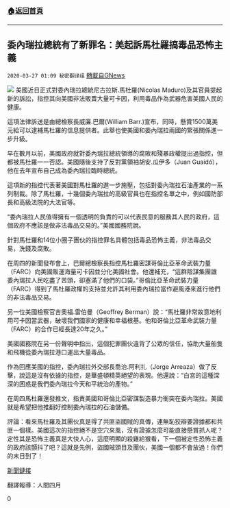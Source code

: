 ###  [:house:返回首頁](https://github.com/ourhimalayas/txt)
---

## 委內瑞拉總統有了新罪名：美起訴馬杜羅搞毒品恐怖主義
`2020-03-27 01:09 秘密翻译组` [轉載自GNews](https://gnews.org/zh-hant/154006/)

![](https://s3-ap-northeast-1.amazonaws.com/news.guo.offload.media/wp-content/uploads/2020/03/27010412/F094BE3E-BA4E-4DF6-8A7A-13FFB07046CD.jpeg)
美國近日正式對委內瑞拉總統尼古拉斯.馬杜羅(Nicolas Maduro)及其官員提起新的訴訟，指控其向美國非法販賣大量可卡因，利用毒品作為武器危害美國人民的健康。

這項法律訴送是由總檢察長威廉.巴爾(William Barr.)宣布，同時，懸賞1500萬美元給可以逮補馬杜羅的信息提供者。此舉也使美國和委內瑞拉兩國的緊張關係進一步升級。

早在數月以前，美國政府就對委內瑞拉總統領導的腐敗和殘暴政權提出過指控，但都被馬杜羅一一否認。美國隨後支持了反對黨領袖胡安.瓜伊多（Juan Guaidó），他在去年宣布自己成為委內瑞拉臨時總統。

這項新的指控代表著美國對馬杜羅的進一步施壓，包括對委內瑞拉石油產業的一系列制裁。除了馬杜羅，十幾個委內瑞拉的高級官員也在指控名單之中，例如國防部長和高級法院的大法官等。

“委內瑞拉人民值得擁有一個透明的負責的可以代表民意的服務其人民的政府，這個政府不應該是做非法毒品交易的。”美國國務院說。

針對馬杜羅和14位小圈子團伙的指控罪名具體包括毒品恐怖主義，非法毒品交易，洗錢及腐敗。

在周四的新聞發布會上，巴爾總檢察長指控馬杜羅密謀哥倫比亞革命武裝力量（FARC）向美國販運海量可卡因並分化美國社會。他還補充，“這群陰謀集團讓委內瑞拉人民吃盡了苦頭，卻塞滿了他們的口袋。”哥倫比亞革命武裝力量（FARC）得到了馬杜羅政權的支持並允許其利用委內瑞拉當作避風港來進行他們的非法毒品交易。

另一位美國檢察官吉奧福.雷伯曼（Geoffrey Berman）說：“馬杜羅非常故意地利用可卡因當武器，破壞我們國家的健康和幸福根基。他和哥倫比亞革命武裝力量（FARC）的合作已經長達20年之久。”

美國國務院在另一份聲明中指出，這個犯罪團伙違背了公眾的信任，協助大量船隻和飛機從委內瑞拉港口運出大量毒品。

作為回應美國的指控，委內瑞拉外交部長喬治.阿利扎（Jorge Arreaza）做了反擊，說這是沒有依據的指控，是華盛頓精英絕望的表現。他還說：“白宮的這種深深的困惑是我們委內瑞拉今天和平統治的產物。”

在周四馬杜羅還發推文，指責美國和哥倫比亞密謀製造暴力衝突在委內瑞拉。美國就是希望把他推翻好控制委內瑞拉的石油儲備。

評論：看來馬杜羅及其團伙真是得了共匪盜國賊的真傳，連無恥狡辯要證據都和共匪一個樣。美國這次的指控絕不是空穴來風，沒有證據怎麼可能直接懸賞抓人呢？定性其是恐怖主義真是大快人心，這麼明顯的殺雞給猴看，下一個被定性恐怖主義的政府該顫抖了吧？這就是先例，盜國賊頭目及團伙，美國一個都不會放過！你們的末日到了！

[新聞鏈接](https://www.bbc.com/news/world-latin-america-52053799)

翻譯報導：人間四月

0
